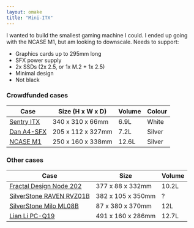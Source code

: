```yaml
---
layout: omake
title: "Mini-ITX"
---
```

I wanted to build the smallest gaming machine I could. I ended up going with the NCASE M1, but am looking to downscale. Needs to support:

* Graphics cards up to 295mm long
* SFX power supply
* 2x SSDs (2x 2.5, or 1x M.2 + 1x 2.5)
* Minimal design
* Not black

### Crowdfunded cases

Case         | Size (H x W x D)  | Volume | Colour
-------------|-------------------|--------|--------
[Sentry ITX] | 340 x 310 x 66mm  | 6.9L   | White
[Dan A4-SFX] | 205 x 112 x 327mm | 7.2L   | Silver
[NCASE M1]   | 250 x 160 x 338mm | 12.6L  | Silver

[Sentry ITX]: http://zaber.com.pl/sentry/
[Dan A4-SFX]: https://www.dan-cases.com/dana4.php
[NCASE M1]: https://www.ncases.com

### Other cases

Case                       | Size              | Volume
---------------------------|-------------------|--------
[Fractal Design Node 202]  | 377 x 88 x 332mm  | 10.2L
[SilverStone RAVEN RVZ01B] | 382 x 105 x 350mm | ?
[SilverStone Milo ML08B]   | 87 x 380 x 370mm  | 12L
[Lian Li PC-Q19]           | 491 x 160 x 286mm | 12.7L

[Fractal Design Node 202]: https://www.newegg.com/Product/Product.aspx?Item=N82E16811352058&cm_re=mini_itx_case-_-11-352-058-_-Product
[SilverStone RAVEN RVZ01B]: https://www.newegg.com/Product/Product.aspx?Item=N82E16811163252
[SilverStone Milo ML08B]: https://www.newegg.com/Product/Product.aspx?Item=N82E16811163286
[Lian Li PC-Q19]: http://www.lian-li.com/en/dt_portfolio/pc-q19/

